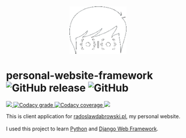 <p align="center">
    <img src="./root/static/images/logo_white.png" height="130">
</p>

<h1>
   personal-website-framework
   <img alt="GitHub release" src="https://img.shields.io/github/release/radoslawdabrowski/personal-website-framework.svg?style=flat-square">
   <img alt="GitHub" src="https://img.shields.io/github/license/radoslawdabrowski/personal-website-framework.svg?style=flat-square">
</h1>
<div>
    <a href="https://travis-ci.org/radoslawdabrowski/personal-website-framework" alt="Travis CI">
        <img src="https://img.shields.io/travis/radoslawdabrowski/personal-website-framework.svg?style=flat-square&logo=travis-ci" />
    </a>
    <a href="https://www.codacy.com/manual/radoslawdabrowski/personal-website-framework?utm_source=github.com&amp;utm_medium=referral&amp;utm_content=radoslawdabrowski/personal-website-framework&amp;utm_campaign=Badge_Grade">           
        <img alt="Codacy grade" src="https://img.shields.io/codacy/grade/778cd998867c4743b0df2729ddc9ee19?style=flat-square&logo=codacy">
    </a>
    <a href="https://www.codacy.com/manual/radoslawdabrowski/personal-website-framework?utm_source=github.com&amp;utm_medium=referral&amp;utm_content=radoslawdabrowski/personal-website-framework&amp;utm_campaign=Badge_Coverage">
        <img alt="Codacy coverage" src="https://img.shields.io/codacy/coverage/778cd998867c4743b0df2729ddc9ee19?style=flat-square&logo=codacy">
    </a>
    <a href="https://radoslawdabrowski.pl" alt="Website">
        <img src="https://img.shields.io/website/https/radoslawdabrowski.pl.svg?style=flat-square&up_message=online" />
    </a>
</div>

This is client application for [radoslawdabrowski.pl](https://radoslawdabrowski.pl), my personal website.
<br><br>
I used this project to learn [Python](https://www.python.org) and [Django Web Framework](https://www.djangoproject.com).

